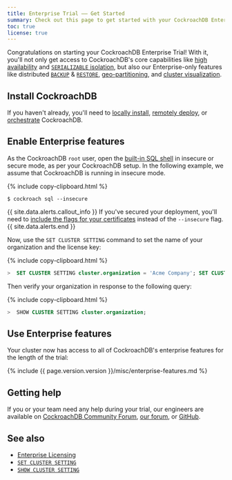 ```yaml
---
title: Enterprise Trial –– Get Started
summary: Check out this page to get started with your CockroachDB Enterprise Trial
toc: true
license: true
---
```


Congratulations on starting your CockroachDB Enterprise Trial! With it, you'll not only get access to CockroachDB's core capabilities like [high availability](frequently-asked-questions.html#how-does-cockroachdb-survive-failures) and [`SERIALIZABLE` isolation](frequently-asked-questions.html#how-is-cockroachdb-strongly-consistent), but also our Enterprise-only features like distributed [`BACKUP`](backup.html) &amp; [`RESTORE`](restore.html), [geo-partitioning](partitioning.html), and [cluster visualization](enable-node-map.html).

## Install CockroachDB

If you haven't already, you'll need to [locally install](install-cockroachdb.html), [remotely deploy](manual-deployment.html), or [orchestrate](orchestration.html) CockroachDB.

## Enable Enterprise features

As the CockroachDB `root` user, open the [built-in SQL shell](cockroach-sql.html) in insecure or secure mode, as per your CockroachDB setup. In the following example, we assume that CockroachDB is running in insecure mode.

{%  include copy-clipboard.html %}
~~~ shell
$ cockroach sql --insecure
~~~

{{ site.data.alerts.callout_info }}
If you've secured your deployment, you'll need to [include the flags for your certificates](cockroach-cert.html) instead of the `--insecure` flag.
{{ site.data.alerts.end }}

Now, use the `SET CLUSTER SETTING` command to set the name of your organization and the license key:

{%  include copy-clipboard.html %}
~~~ sql
>  SET CLUSTER SETTING cluster.organization = 'Acme Company'; SET CLUSTER SETTING enterprise.license = 'xxxxxxxxxxxx';
~~~

Then verify your organization in response to the following query:

{%  include copy-clipboard.html %}
~~~ sql
>  SHOW CLUSTER SETTING cluster.organization;
~~~

## Use Enterprise features

Your cluster now has access to all of CockroachDB's enterprise features for the length of the trial:

{%  include {{  page.version.version  }}/misc/enterprise-features.md %}

## Getting help

If you or your team need any help during your trial, our engineers are available on [CockroachDB Community Forum](https://forum.cockroachlabs.com), [our forum](https://forum.cockroachlabs.com/), or [GitHub](https://github.com/cockroachdb/cockroach).</p>

## See also

- [Enterprise Licensing](enterprise-licensing.html)
- [`SET CLUSTER SETTING`](set-cluster-setting.html)
- [`SHOW CLUSTER SETTING`](show-cluster-setting.html)
